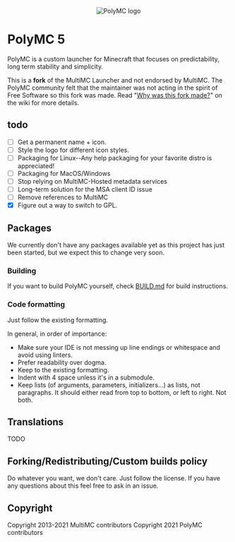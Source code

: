 <p align="center">
  <img src="https://avatars.githubusercontent.com/u/96310119" alt="PolyMC logo"/>
</p>

PolyMC 5
=========

PolyMC is a custom launcher for Minecraft that focuses on predictability, long term stability and simplicity.

This is a **fork** of the MultiMC Launcher and not endorsed by MultiMC. The PolyMC community felt that the maintainer was not acting in the spirit of Free Software so this fork was made. Read "[Why was this fork made?](https://github.com/PolyMC/PolyMC/wiki/FAQ)" on the wiki for more details.

## todo
- [ ] Get a permanent name + icon.
- [ ] Style the logo for different icon styles.
- [ ] Packaging for Linux--Any help packaging for your favorite distro is appreciated!
- [ ] Packaging for MacOS/Windows
- [ ] Stop relying on MultiMC-Hosted metadata services
- [ ] Long-term solution for the MSA client ID issue
- [ ] Remove references to MultiMC
- [x] Figure out a way to switch to GPL.

## Packages
We currently don't have any packages available yet as this project has just been started, but we expect this to change very soon.

### Building
If you want to build PolyMC yourself, check [BUILD.md](BUILD.md) for build instructions.

### Code formatting
Just follow the existing formatting.

In general, in order of importance:
* Make sure your IDE is not messing up line endings or whitespace and avoid using linters.
* Prefer readability over dogma.
* Keep to the existing formatting.
* Indent with 4 space unless it's in a submodule.
* Keep lists (of arguments, parameters, initializers...) as lists, not paragraphs. It should either read from top to bottom, or left to right. Not both.

## Translations
TODO

## Forking/Redistributing/Custom builds policy
Do whatever you want, we don't care. Just follow the license. If you have any questions about this feel free to ask in an issue.

## Copyright
Copyright 2013-2021 MultiMC contributors
Copyright 2021 PolyMC contributors
